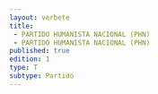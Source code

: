 ```yaml
---
layout: verbete
title:
 - PARTIDO HUMANISTA NACIONAL (PHN)
 - PARTIDO HUMANISTA NACIONAL (PHN)
published: true
edition: 1  
type: T
subtype: Partido
---
```


